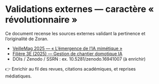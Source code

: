 # Validations externes — caractère « révolutionnaire »

Ce document recense les sources externes validant la pertinence et l’originalité de Zoran.

- [VeilleMag 2025 — « L’émergence de l’IA mimétique »](https://www.veillemag.com/L-Emergence-de-l-IA-Mimetique-Frederic-Tabary-et-Zoran_a6210.html)
- [Filière 3E (2025) — Gestion de chantier domotique IA](https://www.filiere-3e.fr/2025/06/20/gestion-de-chantier-domotique-ia/)
- DOIs / Zenodo / SSRN : ex. 10.5281/zenodo.16941007 (à enrichir)

👉 Enrichir au fil des revues, citations académiques, et reprises médiatiques.
